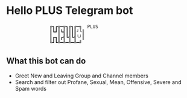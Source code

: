 # Hello PLUS Telegram bot

```
                ╔┓┏╦━╦┓╔┓╔━╗  PLUS
                ║┗┛║┗╣┃║┃║╯╰║
                ║┏┓║┏╣┗╣┗╣╰╯║
                ╚┛┗╩━╩━╩━╩━╝
```

## What this bot can do

- Greet New and Leaving Group and Channel members
- Search and filter out Profane, Sexual, Mean, Offensive, Severe and Spam words
